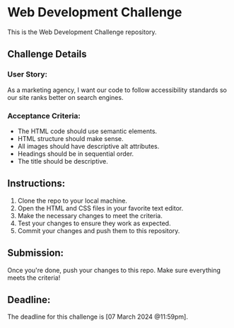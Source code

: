 # Web Development Challenge

This is the Web Development Challenge repository.

## Challenge Details

### User Story:
As a marketing agency, I want our code to follow accessibility standards so our site ranks better on search engines.

### Acceptance Criteria:
- The HTML code should use semantic elements.
- HTML structure should make sense.
- All images should have descriptive alt attributes.
- Headings should be in sequential order.
- The title should be descriptive.

## Instructions:
1. Clone the repo to your local machine.
2. Open the HTML and CSS files in your favorite text editor.
3. Make the necessary changes to meet the criteria.
4. Test your changes to ensure they work as expected.
5. Commit your changes and push them to this repository.

## Submission:
Once you're done, push your changes to this repo. Make sure everything meets the criteria!

## Deadline:
The deadline for this challenge is [07 March 2024 @11:59pm].
